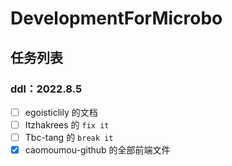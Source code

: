 # DevelopmentForMicrobo

## 任务列表

### ddl：2022.8.5

- [ ] egoisticlily 的文档
- [ ] Itzhakrees 的 `fix it`
- [ ] Tbc-tang 的 `break it`
- [x] caomoumou-github 的全部前端文件
